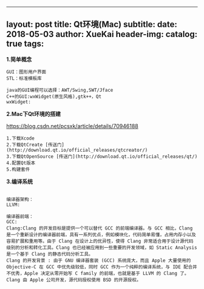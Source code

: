 
---
layout:     post
title:     Qt环境(Mac)
subtitle:
date:       2018-05-03
author:     XueKai
header-img:
catalog: true
tags:
---

**1.简单概念**

```
GUI：图形用户界面
STL：标准模板库

java的GUI编程可以选择：AWT/Swing,SWT/Jface
C++的GUI:wxWidget(原生风格),gtk++，Qt
wxWidget:

```


**2.Mac下Qt环境的搭建**

https://blog.csdn.net/pcsxk/article/details/70946188

```
1.下载Xcode
2.下载QtCreate [传送门](http://download.qt.io/official_releases/qtcreator/)
3.下载QtOpenSource [传送门](http://download.qt.io/official_releases/qt/)
4.配置Qt版本
5.构建套件

```



**3.编译系统**

```

编译器架构：
LLVM:

编译器前端：
GCC:
Clang:Clang 的开发目标是提供一个可以替代 GCC 的前端编译器。与 GCC 相比，Clang 是一个重新设计的编译器前端，具有一系列优点，例如模块化，代码简单易懂，占用内存小以及容易扩展和重用等。由于 Clang 在设计上的优异性，使得 Clang 非常适合用于设计源代码级别的分析和转化工具。Clang 也已经被应用到一些重要的开发领域，如 Static Analysis 是一个基于 Clang 的静态代码分析工具。
Clang 的开发背景 : 由于 GNU 编译器套装 (GCC) 系统庞大，而且 Apple 大量使用的 Objective-C 在 GCC 中优先级较低，同时 GCC 作为一个纯粹的编译系统，与 IDE 配合并不优秀，Apple 决定从零开始写 C family 的前端，也就是基于 LLVM 的 Clang 了。Clang 由 Apple 公司开发，源代码授权使用 BSD 的开源授权。

```
